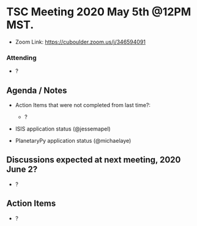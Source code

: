 # TSC Meeting 2020 May 5th @12PM MST.
- Zoom Link: https://cuboulder.zoom.us/j/346594091

### Attending
- ?


## Agenda / Notes
- Action Items that were not completed from last time?:
	- ?

- ISIS application status (@jessemapel)	

- PlanetaryPy application status (@michaelaye)


## Discussions expected at next meeting, 2020 June 2?
- ?


## Action Items
- ?
